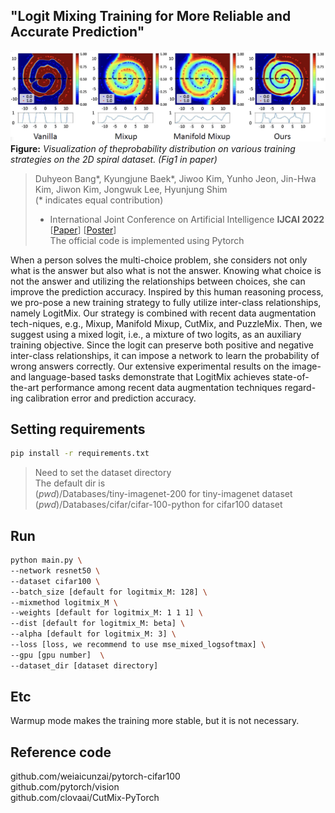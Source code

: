 ## "Logit Mixing Training for More Reliable and Accurate Prediction"

![image](./Supp/Fig1.png)
**Figure:** *Visualization of theprobability distribution on various training strategies on the 2D spiral dataset. (Fig1 in paper)*

> Duhyeon Bang*, Kyungjune Baek*, Jiwoo Kim, Yunho Jeon, Jin-Hwa Kim, Jiwon Kim, Jongwuk Lee, Hyunjung Shim <br>
> (* indicates equal contribution)
> * International Joint Conference on Artificial Intelligence **IJCAI 2022**
> [[Paper](https://www.ijcai.org/proceedings/2022/0390.pdf)] 
> [[Poster](./Supp/LogitMixing_IJCAI_Poster.pdf)]  
> The official code is implemented using Pytorch

When a person solves the multi-choice problem, she considers not only what is the answer but also what is not the answer. Knowing what choice is not the answer and utilizing the relationships between choices, she can improve the prediction accuracy. Inspired by this human reasoning process, we pro-pose a new training strategy to fully utilize inter-class relationships, namely LogitMix. Our strategy is combined with recent data augmentation tech-niques, e.g., Mixup, Manifold Mixup, CutMix, and PuzzleMix. Then, we suggest using a mixed logit, i.e., a mixture of two logits, as an auxiliary training objective. Since the logit can preserve both positive and negative inter-class relationships, it can impose a network to learn the probability of wrong answers correctly. Our extensive experimental results on the image- and language-based tasks demonstrate that LogitMix achieves state-of-the-art performance among recent data augmentation techniques regard-ing calibration error and prediction accuracy.

## Setting requirements
```bash
pip install -r requirements.txt
```
> Need to set the dataset directory  
  The default dir is  
  $(pwd)$/Databases/tiny-imagenet-200   for tiny-imagenet dataset  
  $(pwd)$/Databases/cifar/cifar-100-python  for cifar100 dataset  

## Run
```bash
python main.py \  
--network resnet50 \  
--dataset cifar100 \  
--batch_size [default for logitmix_M: 128] \  
--mixmethod logitmix_M \  
--weights [default for logitmix_M: 1 1 1] \  
--dist [default for logitmix_M: beta] \  
--alpha [default for logitmix_M: 3] \  
--loss [loss, we recommend to use mse_mixed_logsoftmax] \  
--gpu [gpu number]  \
--dataset_dir [dataset directory]  
```

## Etc  
Warmup mode makes the training more stable, but it is not necessary.  

## Reference code  
github.com/weiaicunzai/pytorch-cifar100  
github.com/pytorch/vision  
github.com/clovaai/CutMix-PyTorch  
